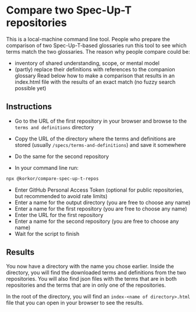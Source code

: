 # Compare two Spec-Up-T repositories

This is a local-machine command line tool. People who prepare the comparison of two Spec-Up-T-based glossaries run this tool to see which terms match the two glossaries. The reason why people compare could be:
- inventory of shared understanding, scope, or mental model
- (partly) replace their definitions with references to the companion glossary
Read below how to make a comparison that results in an index.html file with the results of an exact match (no fuzzy search possible yet)

## Instructions

- Go to the URL of the first repository in your browser and browse to the `terms and definitions` directory
- Copy the URL of the directory where the terms and definitions are stored (usually `/specs/terms-and-definitions`) and save it somewhere
- Do the same for the second repository

- In your command line run:

```bash
npx @korkor/compare-spec-up-t-repos
```

- Enter GitHub Personal Access Token (optional for public repositories, but recommended to avoid rate limits)
- Enter a name for the output directory (you are free to choose any name)
- Enter a name for the first repository (you are free to choose any name)
- Enter the URL for the first repository
- Enter a name for the second repository (you are free to choose any name)
- Wait for the script to finish

## Results

You now have a directory with the name you chose earlier. Inside the directory, you will find the downloaded terms and definitions from the two repositories. You will also find json files with the terms that are in both repositories and the terms that are in only one of the repositories.

In the root of the directory, you will find an `index-<name of directory>.html` file that you can open in your browser to see the results.
